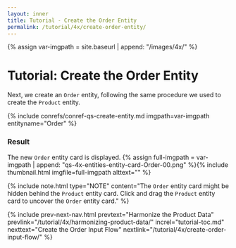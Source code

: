 ```yaml
---
layout: inner
title: Tutorial - Create the Order Entity
permalink: /tutorial/4x/create-order-entity/
---
```


{% assign var-imgpath = site.baseurl | append: "/images/4x/" %}


# Tutorial: Create the Order Entity

Next, we create an `Order` entity, following the same procedure we used to create the `Product` entity.

{% include conrefs/conref-qs-create-entity.md imgpath=var-imgpath entityname="Order" %}


### Result

The new `Order` entity card is displayed.
  {% assign full-imgpath = var-imgpath | append: "qs-4x-entities-entity-card-Order-00.png" %}{% include thumbnail.html imgfile=full-imgpath alttext="" %}

{% include note.html type="NOTE" content="The `Order` entity card might be hidden behind the `Product` entity card. Click and drag the `Product` entity card to uncover the `Order` entity card." %}


{% include prev-next-nav.html
  prevtext="Harmonize the Product Data"
  prevlink="/tutorial/4x/harmonizing-product-data/"
  increl="tutorial-toc.md"
  nexttext="Create the Order Input Flow"
  nextlink="/tutorial/4x/create-order-input-flow/"
%}
